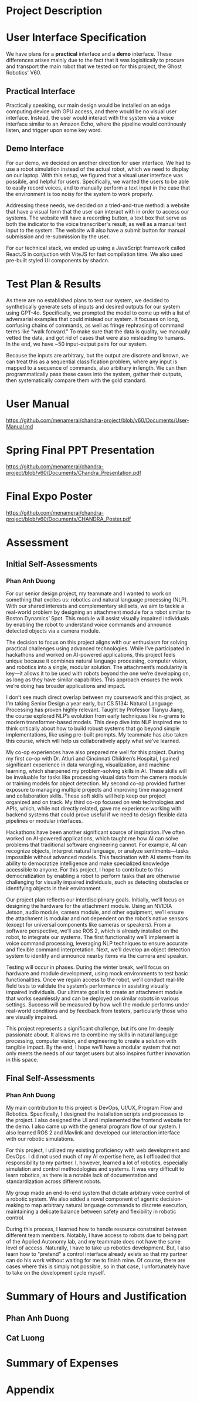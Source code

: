# Project Description

# User Interface Specification

We have plans for a **practical** interface and a **demo** interface. These differences arises mainly due to the fact that it was logisitically to procure and transport the main robot that we tested on for this project, the Ghost Robotics' V60.

## Practical Interface

Practically speaking, our main design would be installed on an edge computing device with GPU access, and there would be no visual user interface. Instead, the user would interact with the system via a voice interface similar to an Amazon Echo, where the pipeline would continously listen, and trigger upon some key word.

## Demo Interface

For our demo, we decided on another direction for user interface. We had to use a robot simulation instead of the actual robot, which we need to display on our laptop. With this setup, we figured that a visual user interface was possible, and helpful for users. Specifically, we wanted the users to be able to easily record voices, and to manually perform a text input in the case that the environment is too noisy for the system to work properly.

Addressing these needs, we decided on a tried-and-true method: a website that have a visual form that the user can interact with in order to access our systems. The website will have a recording button, a text box that serve as both the indicator to the voice transcriber's result, as well as a manual text input to the system. The website will also have a submit button for manual submission and re-submission by the user.

For our technical stack, we ended up using a JavaScript framework called ReactJS in conjuction with ViteJS for fast compilation time. We also used pre-built styled UI components by shadcn.

# Test Plan & Results

As there are no established plans to test our system, we decided to synthetically generate sets of inputs and desired outputs for our system using GPT-4o. Specifically, we prompted the model to come up with a list of adversarial examples that could mislead our system. It focuses on long, confusing chains of commands, as well as fringe rephrasing of command terms like "walk forward." To make sure that the data is quality, we manually vetted the data, and got rid of cases that were also misleading to humans. In the end, we have ~50 input-output pairs for our system.

Because the inputs are arbitrary, but the output are discrete and known, we can treat this as a sequential classification problem, where any input is mapped to a sequence of commands, also arbitrary in length. We can then programmatically pass these cases into the system, gather their outputs, then systematically compare them with the gold standard.

# User Manual

https://github.com/menamerai/chandra-project/blob/v60/Documents/User-Manual.md

# Spring Final PPT Presentation

https://github.com/menamerai/chandra-project/blob/v60/Documents/Chandra_Presentation.pdf

# Final Expo Poster

https://github.com/menamerai/chandra-project/blob/v60/Documents/CHANDRA_Poster.pdf

# Assessment

## Initial Self-Assessments

### Phan Anh Duong

For our senior design project, my teammate and I wanted to work on something that excites us: robotics and natural language processing (NLP). With our shared interests and complementary skillsets, we aim to tackle a real-world problem by designing an attachment module for a robot similar to Boston Dynamics’ Spot. This module will assist visually impaired individuals by enabling the robot to understand voice commands and announce detected objects via a camera module.

The decision to focus on this project aligns with our enthusiasm for solving practical challenges using advanced technologies. While I’ve participated in hackathons and worked on AI-powered applications, this project feels unique because it combines natural language processing, computer vision, and robotics into a single, modular solution. The attachment’s modularity is key—it allows it to be used with robots beyond the one we’re developing on, as long as they have similar capabilities. This approach ensures the work we’re doing has broader applications and impact.

I don’t see much direct overlap between my coursework and this project, as I’m taking Senior Design a year early, but CS 5134: Natural Language Processing has proven highly relevant. Taught by Professor Tianyu Jiang, the course explored NLP’s evolution from early techniques like n-grams to modern transformer-based models. This deep dive into NLP inspired me to think critically about how to build robust systems that go beyond simple implementations, like using pre-built prompts. My teammate has also taken this course, which will help us collaboratively apply what we’ve learned.

My co-op experiences have also prepared me well for this project. During my first co-op with Dr. Atluri and Cincinnati Children’s Hospital, I gained significant experience in data wrangling, visualization, and machine learning, which sharpened my problem-solving skills in AI. These skills will be invaluable for tasks like processing visual data from the camera module or training models for object detection. My second co-op provided further exposure to managing multiple projects and improving time management and collaboration skills. These soft skills will help keep our project organized and on track. My third co-op focused on web technologies and APIs, which, while not directly related, gave me experience working with backend systems that could prove useful if we need to design flexible data pipelines or modular interfaces.

Hackathons have been another significant source of inspiration. I’ve often worked on AI-powered applications, which taught me how AI can solve problems that traditional software engineering cannot. For example, AI can recognize objects, interpret natural language, or analyze sentiments—tasks impossible without advanced models. This fascination with AI stems from its ability to democratize intelligence and make specialized knowledge accessible to anyone. For this project, I hope to contribute to this democratization by enabling a robot to perform tasks that are otherwise challenging for visually impaired individuals, such as detecting obstacles or identifying objects in their environment.

Our project plan reflects our interdisciplinary goals. Initially, we’ll focus on designing the hardware for the attachment module. Using an NVIDIA Jetson, audio module, camera module, and other equipment, we’ll ensure the attachment is modular and not dependent on the robot’s native sensors (except for universal components like cameras or speakers). From a software perspective, we’ll use ROS 2, which is already installed on the robot, to integrate our systems. The first functionality we’ll implement is voice command processing, leveraging NLP techniques to ensure accurate and flexible command interpretation. Next, we’ll develop an object detection system to identify and announce nearby items via the camera and speaker.

Testing will occur in phases. During the winter break, we’ll focus on hardware and module development, using mock environments to test basic functionalities. Once we regain access to the robot, we’ll conduct real-life field tests to validate the system’s performance in assisting visually impaired individuals. Our ultimate goal is to create an attachment module that works seamlessly and can be deployed on similar robots in various settings. Success will be measured by how well the module performs under real-world conditions and by feedback from testers, particularly those who are visually impaired.

This project represents a significant challenge, but it’s one I’m deeply passionate about. It allows me to combine my skills in natural language processing, computer vision, and engineering to create a solution with tangible impact. By the end, I hope we’ll have a modular system that not only meets the needs of our target users but also inspires further innovation in this space.

## Final Self-Assessments

### Phan Anh Duong

My main contribution to this project is DevOps, UI/UX, Program Flow and Robotics. Specifically, I designed the installation scripts and processes to the project. I also designed the UI and implemented the frontend website for the demo. I also came up with the general program flow of our system. I also learned ROS 2 and Mavlink and developed our interaction interface with our robotic simulations.

For this project, I utilized my existing proficiency with web development and DevOps. I did not used much of my AI expertise here, as I offloaded that responsibility to my partner. I, however, learned a lot of robotics, especially simulation and control methodologies and systems. It was very difficult to learn robotics, as there is a notable lack of documentation and standardization across different robots.

My group made an end-to-end system that dictate arbitrary voice control of a robotic system. We also added a novel component of agentic decision-making to map arbitrary natural language commands to discrete execution, maintaining a delicate balance between safety and flexibility in robotic control.

During this process, I learned how to handle resource constrainst between different team members. Notably, I have access to robots due to being part of the Applied Autonomy lab, and my teammate does not have the same level of access. Naturally, I have to take up robotics development. But, I also learn how to "pretend" a control interface already exists so that my partner can do his work without waiting for me to finish mine. Of course, there are cases where this is simply not possible, so in that case, I unfortunately have to take on the development cycle myself.

# Summary of Hours and Justification

## Phan Anh Duong

## Cat Luong

# Summary of Expenses

# Appendix
